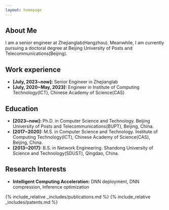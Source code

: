 ```yaml
---
layout: homepage
---
```


## About Me

I am a senior engineer at Zhejianglab(Hangzhou). Meanwhile, I am currently pursuing a doctoral degree at Beijing University of Posts and Telecommunications(Beijing). 

## Work experience
- **[July, 2023~now]:** Senior Engineer in Zhejianglab
- **[July, 2020~May, 2023]:** Engineer in Institute of Computing Technology(ICT), Chinese Academy of Science(CAS)

## Education
- **[2023~now]:** Ph.D. in Computer Science and Technology. Beijing University of Posts and Telecommunications(BUPT), Beijing, China.
- **[2017~2020]:** M.S. in Computer Science and Technology. Institute of Computing Technology(ICT), Chinese Academy of Science(CAS), Beijing, China.
- **[2013~2017]:** B.S. in Network Engineering. Shandong University of Science and Technology(SDUST), Qingdao, China.

## Research Interests

- **Intelligent Computing Acceleration:** DNN deployment, DNN compression, Inference optimization


{% include_relative _includes/publications.md %}
{% include_relative _includes/patents.md %}
